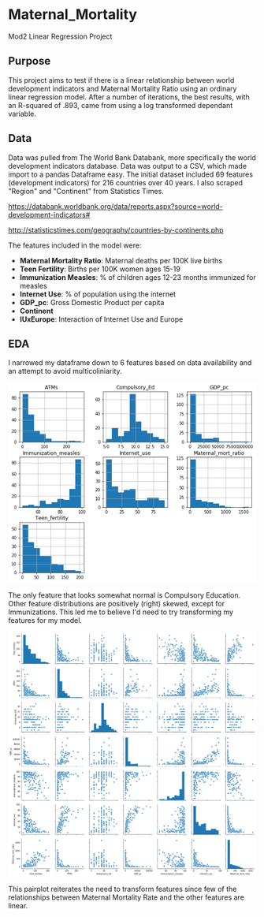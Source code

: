 # Maternal_Mortality
Mod2 Linear Regression Project

## Purpose
This project aims to test if there is a linear relationship between world development indicators and Maternal Mortality Ratio using an ordinary linear regression model. After a number of iterations, the best results, with an R-squared of .893, came from using a log transformed dependant variable.

## Data
Data was pulled from The World Bank Databank, more specifically the world development indicators database.  Data was output to a CSV, which made import to a pandas Dataframe easy.  The initial dataset included 69 features (development indicators) for 216 countries over 40 years. I also scraped "Region" and "Continent" from Statistics Times.

https://databank.worldbank.org/data/reports.aspx?source=world-development-indicators#

http://statisticstimes.com/geography/countries-by-continents.php

The features included in the model were: 
- **Maternal Mortality Ratio**: Maternal deaths per 100K live births
- **Teen Fertility**: Births per 100K women ages 15-19
- **Immunization Measles**:  % of children ages 12-23 months immunized for measles
- **Internet Use**: % of population using the internet
- **GDP_pc**: Gross Domestic Product per capita
- **Continent**
- **IUxEurope**: Interaction of Internet Use and Europe

## EDA
I narrowed my dataframe down to 6 features based on data availability and an attempt to avoid multicoliniarity.  

![histograms](Visualizations/feature_histograms.png)

The only feature that looks somewhat normal is Compulsory Education.  Other feature distributions are positively (right) skewed, except for Immunizations.  This led me to believe I'd need to try transforming my features for my model. <br>

![pairplot](Visualizations/pair_plot.png)

This pairplot reiterates the need to transform features since few of the relationships between Maternal Mortality Rate and the other features are linear.  




